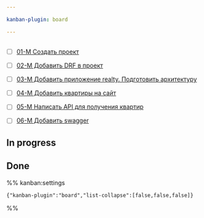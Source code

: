 ```yaml
---

kanban-plugin: board

---
```


## 

- [ ] [01-M Создать проект](Cards/01-M%20Создать%20проект.md)
- [ ] [02-М Добавить DRF в проект](Cards/02-М%20Добавить%20DRF%20в%20проект.md)
- [ ] [03-M Добавить приложение realty. Подготовить архитектуру](Cards/03-M%20Добавить%20приложение%20realty.%20Подготовить%20архитектуру.md)
- [ ] [04-M Добавить квартиры на сайт](Cards/04-M%20Добавить%20квартиры%20на%20сайт.md)
- [ ] [05-M Написать API для получения квартир](Cards/05-M%20Написать%20API%20для%20получения%20квартир.md)
- [ ] [06-M Добавить swagger](Cards/06-M%20Добавить%20swagger.md)


## In progress



## Done





%% kanban:settings
```
{"kanban-plugin":"board","list-collapse":[false,false,false]}
```
%%